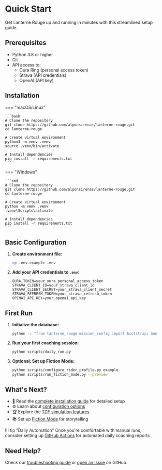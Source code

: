 # Quick Start

Get Lanterne Rouge up and running in minutes with this streamlined setup guide.

## Prerequisites

- Python 3.8 or higher
- Git
- API access to:
  - Oura Ring (personal access token)
  - Strava (API credentials)
  - OpenAI (API key)

## Installation

=== "macOS/Linux"

    ```bash
    # Clone the repository
    git clone https://github.com/alponsirenas/lanterne-rouge.git
    cd lanterne-rouge

    # Create virtual environment
    python3 -m venv .venv
    source .venv/bin/activate

    # Install dependencies
    pip install -r requirements.txt
    ```

=== "Windows"

    ```cmd
    # Clone the repository
    git clone https://github.com/alponsirenas/lanterne-rouge.git
    cd lanterne-rouge

    # Create virtual environment
    python -m venv .venv
    .venv\Scripts\activate

    # Install dependencies
    pip install -r requirements.txt
    ```

## Basic Configuration

1. **Create environment file:**
   ```bash
   cp .env.example .env
   ```

2. **Add your API credentials to `.env`:**
   ```env
   OURA_TOKEN=your_oura_personal_access_token
   STRAVA_CLIENT_ID=your_strava_client_id
   STRAVA_CLIENT_SECRET=your_strava_client_secret
   STRAVA_REFRESH_TOKEN=your_strava_refresh_token
   OPENAI_API_KEY=your_openai_api_key
   ```

## First Run

1. **Initialize the database:**
   ```bash
   python -c "from lanterne_rouge.mission_config import bootstrap; bootstrap('missions/tdf_sim_2025.toml')"
   ```

2. **Run your first coaching session:**
   ```bash
   python scripts/daily_run.py
   ```

3. **Optional: Set up Fiction Mode:**
   ```bash
   python scripts/configure_rider_profile.py example
   python scripts/run_fiction_mode.py --preview
   ```

## What's Next?

- 📖 Read the [complete installation guide](installation.md) for detailed setup
- ⚙️ Learn about [configuration options](configuration.md)
- 🏆 Explore the [TDF simulation features](../features/tdf-simulation.md)
- 📚 Set up [Fiction Mode](../guides/fiction-mode-setup.md) for storytelling

!!! tip "Daily Automation"
    Once you're comfortable with manual runs, consider setting up [GitHub Actions](../guides/github-actions.md) for automated daily coaching reports.

## Need Help?

Check our [troubleshooting guide](../guides/troubleshooting.md) or [open an issue](https://github.com/alponsirenas/lanterne-rouge/issues) on GitHub.
